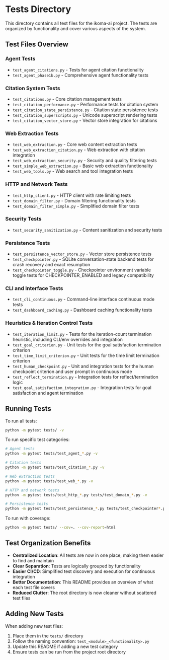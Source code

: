 # Tests Directory

This directory contains all test files for the ikoma-ai project. The tests are organized by functionality and cover various aspects of the system.

## Test Files Overview

### Agent Tests
- `test_agent_citations.py` - Tests for agent citation functionality
- `test_agent_phase1b.py` - Comprehensive agent functionality tests

### Citation System Tests
- `test_citations.py` - Core citation management tests
- `test_citation_performance.py` - Performance tests for citation system
- `test_citation_state_persistence.py` - Citation state persistence tests
- `test_citation_superscripts.py` - Unicode superscript rendering tests
- `test_citation_vector_store.py` - Vector store integration for citations

### Web Extraction Tests
- `test_web_extraction.py` - Core web content extraction tests
- `test_web_extraction_citation.py` - Web extraction with citation integration
- `test_web_extraction_security.py` - Security and quality filtering tests
- `test_simple_web_extraction.py` - Basic web extraction functionality
- `test_web_tools.py` - Web search and tool integration tests

### HTTP and Network Tests
- `test_http_client.py` - HTTP client with rate limiting tests
- `test_domain_filter.py` - Domain filtering functionality tests
- `test_domain_filter_simple.py` - Simplified domain filter tests

### Security Tests
- `test_security_sanitization.py` - Content sanitization and security tests

### Persistence Tests
- `test_persistence_vector_store.py` - Vector store persistence tests
- `test_checkpointer.py` - SQLite conversation-state backend tests for crash recovery and exact resumption
- `test_checkpointer_toggle.py` - Checkpointer environment variable toggle tests for CHECKPOINTER_ENABLED and legacy compatibility

### CLI and Interface Tests
- `test_cli_continuous.py` - Command-line interface continuous mode tests
- `test_dashboard_caching.py` - Dashboard caching functionality tests

### Heuristics & Iteration Control Tests
- `test_iteration_limit.py` - Tests for the iteration-count termination heuristic, including CLI/env overrides and integration
- `test_goal_criterion.py` - Unit tests for the goal satisfaction termination criterion
- `test_time_limit_criterion.py` - Unit tests for the time limit termination criterion
- `test_human_checkpoint.py` - Unit and integration tests for the human checkpoint criterion and user prompt in continuous mode
- `test_reflect_termination.py` - Integration tests for reflect/termination logic
- `test_goal_satisfaction_integration.py` - Integration tests for goal satisfaction and agent termination

## Running Tests

To run all tests:
```bash
python -m pytest tests/ -v
```

To run specific test categories:
```bash
# Agent tests
python -m pytest tests/test_agent_*.py -v

# Citation tests
python -m pytest tests/test_citation_*.py -v

# Web extraction tests
python -m pytest tests/test_web_*.py -v

# HTTP and network tests
python -m pytest tests/test_http_*.py tests/test_domain_*.py -v

# Persistence tests
python -m pytest tests/test_persistence_*.py tests/test_checkpointer*.py -v
```

To run with coverage:
```bash
python -m pytest tests/ --cov=. --cov-report=html
```

## Test Organization Benefits

- **Centralized Location**: All tests are now in one place, making them easier to find and maintain
- **Clear Separation**: Tests are logically grouped by functionality
- **Easier CI/CD**: Simplified test discovery and execution for continuous integration
- **Better Documentation**: This README provides an overview of what each test file covers
- **Reduced Clutter**: The root directory is now cleaner without scattered test files

## Adding New Tests

When adding new test files:
1. Place them in the `tests/` directory
2. Follow the naming convention: `test_<module>_<functionality>.py`
3. Update this README if adding a new test category
4. Ensure tests can be run from the project root directory 